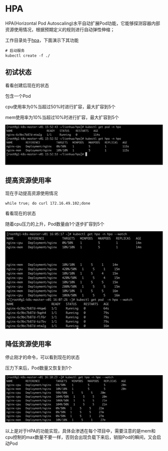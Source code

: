 # HPA

HPA(Horizontal Pod Autoscaling)水平自动扩展Pod功能，它能够探测容器内部资源使用情况，根据预期定义的规则进行自动弹性伸缩；

工作目录处于[hpa](hpa)，下面演示下其功能

```
# 启动服务
kubectl create -f ./
```

## 初试状态

看看创建后现在的状态

包含一个Pod

cpu使用率为0%当超过50%时进行扩容，最大扩容到5个

mem使用率为10%当超过10%时进行扩容，最大扩容到5个

![](pics/hpa_01.png)



## 提高资源使用率

现在手动提高资源使用情况

```
while true; do curl 172.16.49.102;done
```

看看现在的状态

随着cpu压力的上升，Pod数量由1个逐步扩容到5个

![](pics/hpa_02.png)





## 降低资源使用率

停止刚才的命令，可以看到现在的状态

压力下来后，Pod数量又恢复到1个

![](pics/hpa_03.png)





以上是对于HPA的功能实现，具体会渗透在每个项目中，需要注意的是mem和cpu控制的max数量不要一样，否则会出现负载下来后，销毁Pod的瞬间，又会启动Pod